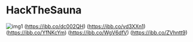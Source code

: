# HackTheSauna
![img1](https://ibb.co/bQSfVZv)
(https://ibb.co/dc002QH)
(https://ibb.co/vd3XXn1)
(https://ibb.co/YfNKcYm)
(https://ibb.co/WgV6dfV)
(https://ibb.co/ZVhntt9)
